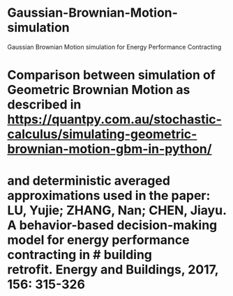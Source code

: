 # Gaussian-Brownian-Motion-simulation
Gaussian Brownian Motion simulation for Energy Performance Contracting

# Comparison between simulation of Geometric Brownian Motion as described in https://quantpy.com.au/stochastic-calculus/simulating-geometric-brownian-motion-gbm-in-python/
# and deterministic averaged approximations used in the paper: LU, Yujie; ZHANG, Nan; CHEN, Jiayu. A behavior-based decision-making model for energy performance contracting in # building retrofit. Energy and Buildings, 2017, 156: 315-326

